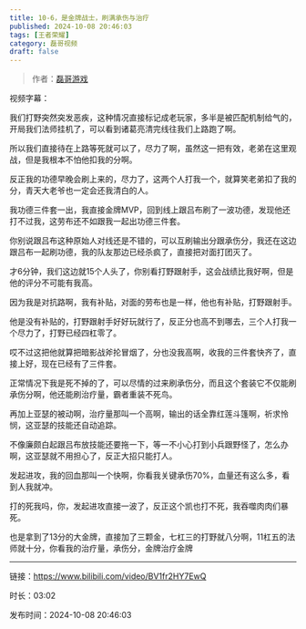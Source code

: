 ```yaml
---
title: 10-6，是金牌战士，刷满承伤与治疗
published: 2024-10-08 20:46:03
tags: [王者荣耀]
category: 磊哥视频
draft: false
---
```



> 作者：[磊哥游戏](https://space.bilibili.com/268941858?spm_id_from=333.788.upinfo.head.click)

视频字幕：

我们打野突然突发恶疾，这种情况直接标记成老玩家，多半是被匹配机制给气的，开局我们法师挂机了，可以看到诸葛亮清完线往我们上路跑了啊。

所以我们直接待在上路等死就可以了，尽力了啊，虽然这一把有效，老弟在这里观战，但是我根本不怕他扣我的分啊。

反正我的功德早晚会刷上来的，尽力了，这两个人打我一个，就算笑老弟扣了我的分，青天大老爷也一定会还我清白的人。

我功德三件套一出，我直接金牌MVP，回到线上跟吕布刷了一波功德，发现他还打不过我，这劳布还不如跟我一起出功德三件套。

你别说跟吕布这种原始人对线还是不错的，可以互刷输出分跟承伤分，我还在这边跟吕布一起刷功德，我的队友那边已经杀疯了，直接把对面打团灭了。

才6分钟，我们这边就15个人头了，你别看打野跟射手，这会战绩比我好啊，但是他的评分不可能有我高。

因为我是对抗路啊，我有补贴，对面的劳布也是一样，他也有补贴，打野跟射手。

他是没有补贴的，打野跟射手好好玩就行了，反正分也高不到哪去，三个人打我一个尽力了，打野已经四杠零了。

哎不过这把他就算把暗影战斧抡冒烟了，分也没我高啊，收我的三件套快齐了，直接上好，现在已经有了三件套。

正常情况下我是死不掉的了，可以尽情的过来刷承伤分，而且这个套装它不仅能刷承伤分啊，他还能刷治疗量，霸者重装不死鸟。

再加上亚瑟的被动啊，治疗量那叫一个高啊，输出的话全靠红莲斗篷啊，祈求怜悯，这亚瑟的技能还自动追踪。

不像廉颇白起跟吕布放技能还要拖一下，等一不小心打到小兵跟野怪了，怎么办啊，这亚瑟就不用担心了，反正大招只能打人。

发起进攻，我的回血那叫一个快啊，你看我关键承伤70%，血量还有这么多，看到人我就冲。

打的死我吗，你，发起进攻直接一波了，反正这个凯也打不死，我吞噬肉肉们暴死。

也是拿到了13分的大金牌，直接加了三颗金，七杠三的打野就八分啊，11杠五的法师就十分，你看我的治疗量，承伤分，金牌治疗金牌

---

链接：https://www.bilibili.com/video/BV1fr2HY7EwQ

时长：03:02

发布时间：2024-10-08 20:46:03
